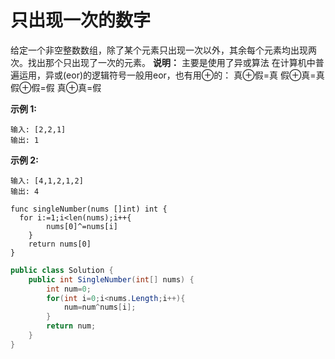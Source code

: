 
# 只出现一次的数字

给定一个非空整数数组，除了某个元素只出现一次以外，其余每个元素均出现两次。找出那个只出现了一次的元素。
**说明：**
主要是使用了异或算法
在计算机中普遍运用，异或(eor)的逻辑符号一般用eor，也有用⊕的：
真⊕假=真
假⊕真=真
假⊕假=假
真⊕真=假

**示例 1:**
```
输入: [2,2,1]
输出: 1
```
**示例 2:**
```
输入: [4,1,2,1,2]
输出: 4
```

```golang []
func singleNumber(nums []int) int {
  for i:=1;i<len(nums);i++{
        nums[0]^=nums[i]
    }
    return nums[0]
}
```
```c# []
public class Solution {
    public int SingleNumber(int[] nums) {
        int num=0;
        for(int i=0;i<nums.Length;i++){
            num=num^nums[i];
        }
        return num;
    }
}
```

